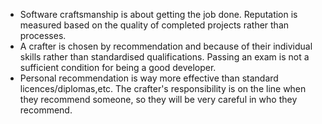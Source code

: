 - Software craftsmanship is about getting the job done. Reputation is  measured 
based on the quality of completed projects rather than processes.
- A crafter is chosen by recommendation and because of their individual skills 
rather than standardised qualifications. Passing an exam is not a sufficient 
condition for being a good developer.
- Personal recommendation is way more effective than standard licences/diplomas,etc.
The crafter's responsibility is on the line when they recommend someone, so they
will be very careful in who they recommend.

